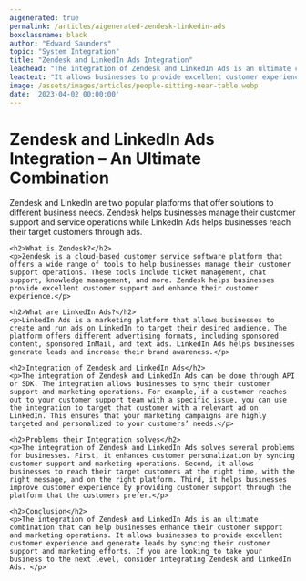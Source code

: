 ```yaml
---
aigenerated: true
permalink: /articles/aigenerated-zendesk-linkedin-ads
boxclassname: black
author: "Edward Saunders"
topic: "System Integration"
title: "Zendesk and LinkedIn Ads Integration"
leadhead: "The integration of Zendesk and LinkedIn Ads is an ultimate combination that can help businesses enhance their customer support and marketing operations"
leadtext: "It allows businesses to provide excellent customer experience and generate leads by syncing their customer support and marketing efforts. If you are looking to take your business to the next level, consider integrating Zendesk and LinkedIn Ads."
image: /assets/images/articles/people-sitting-near-table.webp
date: '2023-04-02 00:00:00'
---
```

<div class="arttext">	<h1>Zendesk and LinkedIn Ads Integration – An Ultimate Combination</h1>
	<p>Zendesk and LinkedIn are two popular platforms that offer solutions to different business needs. Zendesk helps businesses manage their customer support and service operations while LinkedIn Ads helps businesses reach their target customers through ads. </p>

	<h2>What is Zendesk?</h2>
	<p>Zendesk is a cloud-based customer service software platform that offers a wide range of tools to help businesses manage their customer support operations. These tools include ticket management, chat support, knowledge management, and more. Zendesk helps businesses provide excellent customer support and enhance their customer experience.</p>

	<h2>What are LinkedIn Ads?</h2>
	<p>LinkedIn Ads is a marketing platform that allows businesses to create and run ads on LinkedIn to target their desired audience. The platform offers different advertising formats, including sponsored content, sponsored InMail, and text ads. LinkedIn Ads helps businesses generate leads and increase their brand awareness.</p>

	<h2>Integration of Zendesk and LinkedIn Ads</h2>
	<p>The integration of Zendesk and LinkedIn Ads can be done through API or SDK. The integration allows businesses to sync their customer support and marketing operations. For example, if a customer reaches out to your customer support team with a specific issue, you can use the integration to target that customer with a relevant ad on LinkedIn. This ensures that your marketing campaigns are highly targeted and personalized to your customers’ needs.</p>

	<h2>Problems their Integration solves</h2>
	<p>The integration of Zendesk and LinkedIn Ads solves several problems for businesses. First, it enhances customer personalization by syncing customer support and marketing operations. Second, it allows businesses to reach their target customers at the right time, with the right message, and on the right platform. Third, it helps businesses improve customer experience by providing customer support through the platform that the customers prefer.</p>

	<h2>Conclusion</h2>
	<p>The integration of Zendesk and LinkedIn Ads is an ultimate combination that can help businesses enhance their customer support and marketing operations. It allows businesses to provide excellent customer experience and generate leads by syncing their customer support and marketing efforts. If you are looking to take your business to the next level, consider integrating Zendesk and LinkedIn Ads. </p>

</div>
